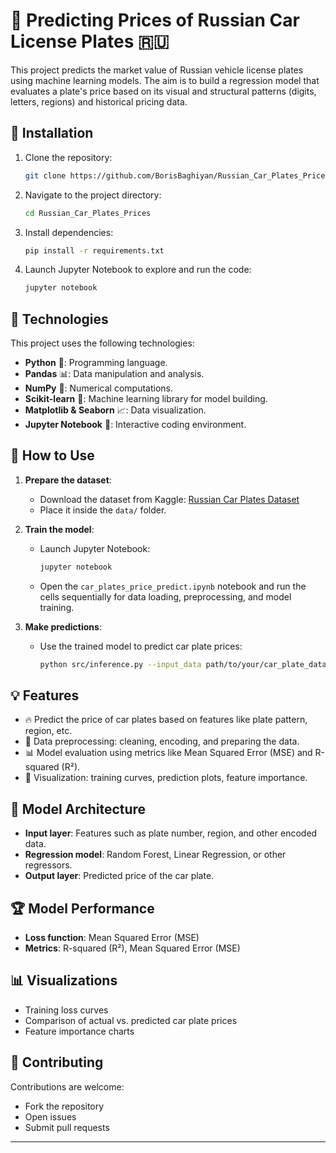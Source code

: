 # 🚗 Predicting Prices of Russian Car License Plates 🇷🇺

This project predicts the market value of Russian vehicle license plates using machine learning models. The aim is to build a regression model that evaluates a plate's price based on its visual and structural patterns (digits, letters, regions) and historical pricing data.

## 🚀 Installation

1. Clone the repository:
    ```bash
    git clone https://github.com/BorisBaghiyan/Russian_Car_Plates_Prices.git
    ```

2. Navigate to the project directory:
    ```bash
    cd Russian_Car_Plates_Prices
    ```

3. Install dependencies:
    ```bash
    pip install -r requirements.txt
    ```

4. Launch Jupyter Notebook to explore and run the code:
    ```bash
    jupyter notebook
    ```

## 🔧 Technologies

This project uses the following technologies:

- **Python** 🐍: Programming language.
- **Pandas** 📊: Data manipulation and analysis.
- **NumPy** 🔢: Numerical computations.
- **Scikit-learn** 🔬: Machine learning library for model building.
- **Matplotlib & Seaborn** 📈: Data visualization.
- **Jupyter Notebook** 📓: Interactive coding environment.

## 📝 How to Use

1. **Prepare the dataset**:
    - Download the dataset from Kaggle: [Russian Car Plates Dataset](https://www.kaggle.com/datasets/)
    - Place it inside the `data/` folder.

2. **Train the model**:
    - Launch Jupyter Notebook:
      ```bash
      jupyter notebook
      ```
    - Open the `car_plates_price_predict.ipynb` notebook and run the cells sequentially for data loading, preprocessing, and model training.

3. **Make predictions**:
    - Use the trained model to predict car plate prices:
      ```bash
      python src/inference.py --input_data path/to/your/car_plate_data.csv
      ```

## 💡 Features

- 🔥 Predict the price of car plates based on features like plate pattern, region, etc.
- 🔄 Data preprocessing: cleaning, encoding, and preparing the data.
- 📊 Model evaluation using metrics like Mean Squared Error (MSE) and R-squared (R²).
- 🌈 Visualization: training curves, prediction plots, feature importance.

## 🧠 Model Architecture

- **Input layer**: Features such as plate number, region, and other encoded data.
- **Regression model**: Random Forest, Linear Regression, or other regressors.
- **Output layer**: Predicted price of the car plate.

## 🏆 Model Performance

- **Loss function**: Mean Squared Error (MSE)
- **Metrics**: R-squared (R²), Mean Squared Error (MSE)

## 📊 Visualizations

- Training loss curves
- Comparison of actual vs. predicted car plate prices
- Feature importance charts

## 🤝 Contributing

Contributions are welcome:
- Fork the repository
- Open issues
- Submit pull requests

---

